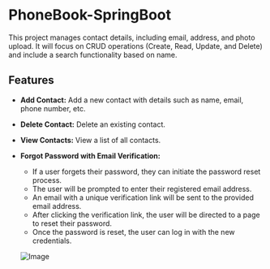 # PhoneBook-SpringBoot
This project  manages contact details, including email, address, and photo upload. It will focus on CRUD operations (Create, Read, Update, and Delete) and include a search functionality based on name.

## Features

- **Add Contact:** Add a new contact with details such as name, email, phone number, etc.

- **Delete Contact:** Delete an existing contact.

- **View Contacts:** View a list of all contacts.

- **Forgot Password with Email Verification:**
  - If a user forgets their password, they can initiate the password reset process.
  - The user will be prompted to enter their registered email address.
  - An email with a unique verification link will be sent to the provided email address.
  - After clicking the verification link, the user will be directed to a page to reset their password.
  - Once the password is reset, the user can log in with the new credentials.
 
  ![Image]()



